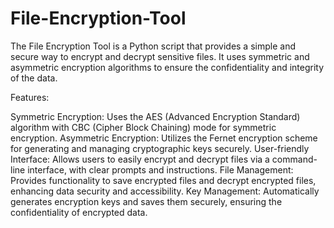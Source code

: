 # File-Encryption-Tool
The File Encryption Tool is a Python script that provides a simple and secure way to encrypt and decrypt sensitive files. It uses symmetric and asymmetric encryption algorithms to ensure the confidentiality and integrity of the data.


Features:

Symmetric Encryption: Uses the AES (Advanced Encryption Standard) algorithm with CBC (Cipher Block Chaining) mode for symmetric encryption.
Asymmetric Encryption: Utilizes the Fernet encryption scheme for generating and managing cryptographic keys securely.
User-friendly Interface: Allows users to easily encrypt and decrypt files via a command-line interface, with clear prompts and instructions.
File Management: Provides functionality to save encrypted files and decrypt encrypted files, enhancing data security and accessibility.
Key Management: Automatically generates encryption keys and saves them securely, ensuring the confidentiality of encrypted data.
